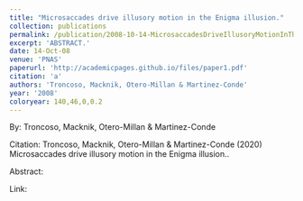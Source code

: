 ```yaml
---
title: "Microsaccades drive illusory motion in the Enigma illusion."
collection: publications
permalink: /publication/2008-10-14-MicrosaccadesDriveIllusoryMotionInTheEnigmaIllusion_
excerpt: 'ABSTRACT.'
date: 14-Oct-08
venue: 'PNAS'
paperurl: 'http://academicpages.github.io/files/paper1.pdf'
citation: 'a'
authors: 'Troncoso, Macknik, Otero-Millan & Martinez-Conde'
year: '2008'
coloryear: 140,46,0,0.2
---
```


By: Troncoso, Macknik, Otero-Millan & Martinez-Conde

Citation: Troncoso, Macknik, Otero-Millan & Martinez-Conde (2020) Microsaccades drive illusory motion in the Enigma illusion.. 

Abstract: 

Link: 
